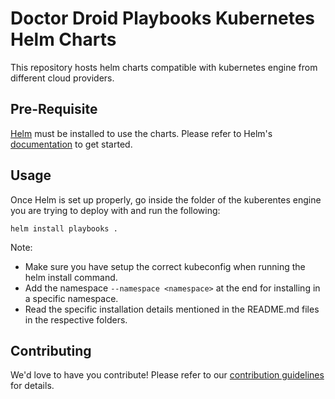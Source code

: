 # Doctor Droid Playbooks Kubernetes Helm Charts
This repository hosts helm charts compatible with kubernetes engine from different cloud providers.

## Pre-Requisite
[Helm](https://helm.sh) must be installed to use the charts.
Please refer to Helm's [documentation](https://helm.sh/docs/) to get started.

## Usage
Once Helm is set up properly, go inside the folder of the kuberentes engine you are trying to deploy with and run the following:

```console
helm install playbooks .
```
Note:
- Make sure you have setup the correct kubeconfig when running the helm install command.
- Add the namespace ```--namespace <namespace>``` at the end for installing in a specific namespace.
- Read the specific installation details mentioned in the README.md files in the respective folders.

## Contributing
We'd love to have you contribute! Please refer to our [contribution guidelines](https://docs.drdroid.io/docs/contributing) for details.